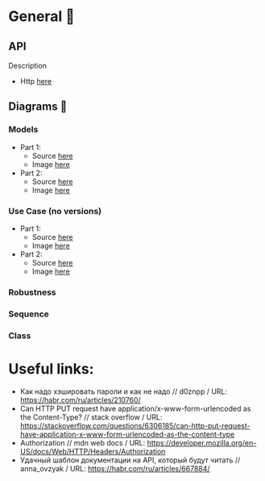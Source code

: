 # General 📃

## API
Description
  - Http [here](./api/http/desc.md)

## Diagrams 🎰

### Models

- Part 1: 
  - Source [here](./puml_diagrams/domain/models_p1.wsd)
  - Image [here](./out_diagrams/puml_diagrams/domain/models_p1.png)
- Part 2:
  - Source [here](./puml_diagrams/domain/models_p2.wsd)
  - Image [here](./out_diagrams/puml_diagrams/domain/models_p2.png)

### Use Case (no versions)

- Part 1: 
  - Source [here](./puml_diagrams/usecase/uc_p1.wsd)
  - Image [here](./out_diagrams/puml_diagrams/usecase/uc_p1.png)
- Part 2:
  - Source [here](./puml_diagrams/usecase/uc_p2.wsd)
  - Image [here](./out_diagrams/puml_diagrams/usecase/uc_p2.png)
  
### Robustness

### Sequence

### Class

# Useful links:
- Как надо хэшировать пароли и как не надо // d0znpp / URL: https://habr.com/ru/articles/210760/
- Can HTTP PUT request have application/x-www-form-urlencoded as the Content-Type? // stack overflow / URL: https://stackoverflow.com/questions/6306185/can-http-put-request-have-application-x-www-form-urlencoded-as-the-content-type
- Authorization // mdn web docs / URL: https://developer.mozilla.org/en-US/docs/Web/HTTP/Headers/Authorization
- Удачный шаблон документации на API, который будут читать // 
anna_ovzyak / URL: https://habr.com/ru/articles/667884/